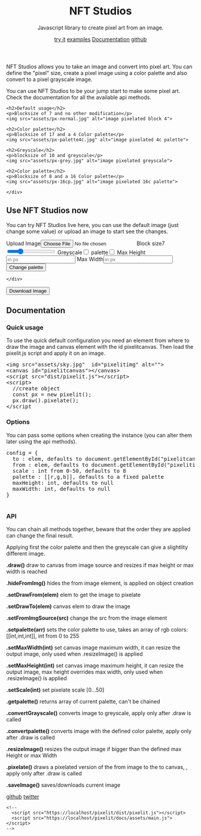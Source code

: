 <!DOCTYPE html>
<html lang="en">
<head>
 <meta charset="UTF-8">
 <meta name="viewport" content="width=device-width, initial-scale=1.0">
 <meta http-equiv="X-UA-Compatible" content="ie=edge">
 
 <link rel="stylesheet" href="assets/style.min.css">
 <title>Make Some Pixel Art</title>
</head>
<body>
  <header>
   <h1>NFT Studios<span></span></h1>
   <p>Javascript library to create pixel art from an image.</p>
   <div class="actions">
      <a href="#tryit" class="btn call">try it</a>
      <a href="#examples" class="btn ">examples</a>
      <a href="#docs" class="btn">Documentation</a>
      <a href="https://github.com/giventofly/pixelit" class="btn"  rel="nofollow noopener" target="_blank" title="github repository">github</a>
   </div>
  
  </header>
 <section class="example" id="examples">
   <div class="wrap">
    <p>NFT Studios allows you to take an image and convert into pixel art. You can define the "pixel" size, create a pixel image using a color palette and also convert to a pixel grayscale image.</p> 
    <p>You can use NFT Studios to be your jump start to make some pixel art. Check the documentation for all the available api methods.</p>
    
    <h2>Default usage</h2>
    <p>Blocksize of 7 and no other modification</p>
    <img src="assets/px-normal.jpg" alt="image pixelated block 4">
    
    <h2>Color palette</h2>
    <p>Blocksize of 17 and a 4 Color palette</p>
    <img src="assets/px-palette4c.jpg" alt="image pixelated 4c palette">

    <h2>Greyscale</h2>
    <p>blocksize of 10 and greyscale</p>
    <img src="assets/px-grey.jpg" alt="image pixelated greyscale">

    <h2>Color palette</h2>
    <p>Blocksize of 8 and a 16 Color palette</p>
    <img src="assets/px-16cp.jpg" alt="image pixelated 16c palette">

    </div>
  </section>
<section class="working">
  <div class="wrap">
  <h2>Use NFT Studios now</h2>
  <p>You can try NFT Studios live here, you can use the default image (just change some value) or upload an image to start see the changes.</p>

  <!-- max width -->
<div class="container maxwidth" id="tryit">
  <div class="selectors">
    <!--upload image -->
    <label id="uploadimage" for="pixlInput">Upload Image<input type="file" class="inputbtn" id="pixlInput"></label>
    <!-- block size -->
    <label for="blocksize" class="inputbtn">Block size<span id="blockvalue">7</span><input value="7" type="range" min="1" max="25" id="blocksize"></label>
    <!-- greyscale -->
    <label for="greyscale" class="inputbtn" >Greyscale<input type="checkbox" id="greyscale"></label>
    <!-- palette -->
    <label for="palette" class="inputbtn">palette<input type="checkbox"  id="palette"></label>
    <!-- max height -->
    <label for="maxheight" class="inputbtn">Max Height<input type="input"  id="maxheight" placeholder="in px"></label>
    <!-- max width -->
    <label for="maxwidth" class="inputbtn">Max Width<input type="input" id="maxwidth" placeholder="in px"></label
  </div>
  <div class="infoselects">
   <!-- color palette example-->
   <div class="colorpalette">
    <div class="text"><button class="btn small" id="changepalette">Change palette</button></div>
    <div class="icons" id="palettecolor">
    
    </div>
   </div>
   <div class="dothings">
   <!-- download image -->
   <Button id="downloadimage" class="btn small call">Download Image</Button>
   </div>
   
  </div>
 
 </div>
 <canvas id="pixelitcanvas"></canvas>
  </div>
</section>
 <section class="docs" id="docs">
   <div class="wrap withmargins">
  <h2>Documentation</h2>
  <h3>Quick usage</h3>
  <p>To use the quick default configuration you need an element from where to draw the image and canvas element with the id pixelitcanvas. Then load the pixelit.js script and apply it on an image.</p>
  <pre>
&lt;img src="assets/sky.jpg"  id="pixelitimg" alt=""&gt;
&lt;canvas id="pixelitcanvas"&gt;&lt;/canvas&gt;
&lt;script src="dist/pixelit.js"&gt;&lt;/script&gt;
&lt;script&gt;
  //create object
  const px = new pixelit();
  px.draw().pixelate();
&lt;/script</pre>

  
  <h3>Options</h3>
  <p>You can pass some options when creating the instance (you can alter them later using the api methods).</p>
  <pre>
config = {
  to : elem, defaults to document.getElementById("pixelitcanvas")
  from : elem, defaults to document.getElementById("pixelitimg")
  scale : int from 0-50, defaults to 8
  palette : [[r,g,b]], defaults to a fixed palette
  maxHeight: int, defaults to null
  maxWidth: int, defaults to null
}
  </pre>


  <h3>API</h3>
  <p>You can chain all methods together, beware that the order they are applied can change the final result.</p> 
  <p>Applying first the color palette and then the greyscale can give a slightlity different image.</p>

<p class="api"><strong>.draw()</strong> draw to canvas from image source and resizes if max height or max width is reached</p>
<p class="api"><strong>.hideFromImg()</strong> hides the from image element, is applied on object creation</p>
<p class="api"><strong>.setDrawFrom(elem)</strong> elem to get the image to pixelate</p>
<p class="api"><strong>.setDrawTo(elem)</strong> canvas elem to draw the image</p>
<p class="api"><strong>.setFromImgSource(src)</strong> change the src from the image element</p>
<p class="api"><strong>.setpalette(arr)</strong> sets the color palette to use, takes an array of rgb colors: [[int,int,int]], int from 0 to 255</p>
<p class="api"><strong>.setMaxWidth(int)</strong> set canvas image maximum width, it can resize the output image, only used when .resizeImage() is applied</p>
<p class="api"><strong>.setMaxHeight(int)</strong> set canvas image maximum height, it can resize the output image, max height overrides max width, only used when .resizeImage() is applied</p>
<p class="api"><strong>.setScale(int)</strong> set pixelate scale [0...50]</p>
<p class="api"><strong>.getpalette()</strong> returns array of current palette, can't be chained</p>
<p class="api"><strong>.convertGrayscale()</strong> converts image to greyscale, apply only after .draw is called</p>
<p class="api"><strong>.convertpalette()</strong> converts image with the defined color palette, apply only after .draw is called</p>
<p class="api"><strong>.resizeImage()</strong> resizes the output image if bigger than the defined max Height or max Width</p>
<p class="api"><strong>.pixelate()</strong> draws a pixelated version of the from image to the to canvas, , apply only after .draw is called</p>
<p class="api"><strong>.saveImage()</strong> saves/downloads current image</p>


</div>
  
</section>
 <section class="links"><div class="wrap">
   <a href="https://github.com/giventofly/pixelit" class="btn call github"  rel="nofollow noopener" target="_blank" title="github repository">github</a>
   <a href="https://twitter.com/heyzeto" class="btn call twitter" rel="nofollow noopener" title="twitter" target="_blank">twitter</a>
  </div></section>
  <img src="assets/sky.jpg"  id="pixelitimg" alt="">
  <!--<img style="visibility: hidden;" id="pixlimg" alt="">  -->
  <script>
    "use strict";function _classCallCheck(t,e){if(!(t instanceof e))throw new TypeError("Cannot call a class as a function")}function _defineProperties(t,e){for(var i=0;i<e.length;i++){var a=e[i];a.enumerable=a.enumerable||!1,a.configurable=!0,"value"in a&&(a.writable=!0),Object.defineProperty(t,a.key,a)}}function _createClass(t,e,i){return e&&_defineProperties(t.prototype,e),i&&_defineProperties(t,i),t}var pixelit=function(){function t(){var e=arguments.length>0&&void 0!==arguments[0]?arguments[0]:{};_classCallCheck(this,t),this.drawto=e.to||document.getElementById("pixelitcanvas"),this.drawfrom=e.from||document.getElementById("pixelitimg"),this.hideFromImg(),this.scale=e.scale&&e.scale>0&&e.scale<=50?.01*e.scale:.08,this.palette=e.palette||[[140,143,174],[88,69,99],[62,33,55],[154,99,72],[215,155,125],[245,237,186],[192,199,65],[100,125,52],[228,148,58],[157,48,59],[210,100,113],[112,55,127],[126,196,193],[52,133,157],[23,67,75],[31,14,28]],this.maxHeight=e.maxHeight,this.maxWidth=e.maxWidth,this.ctx=this.drawto.getContext("2d")}return _createClass(t,[{key:"hideFromImg",value:function(){return this.drawfrom.style.visibility="hidden",this.drawfrom.style.position="fixed",this.drawfrom.style.top=0,this.drawfrom.style.left=0,this}},{key:"setFromImgSource",value:function(t){return this.drawfrom.src=t,this}},{key:"setDrawFrom",value:function(t){return this.drawfrom=t,this}},{key:"setDrawTo",value:function(t){return this.drawto=t,this}},{key:"setPalette",value:function(t){return this.palette=t,this}},{key:"setMaxWidth",value:function(t){return this.maxWidth=t,this}},{key:"setMaxHeight",value:function(t){return this.maxHeight=t,this}},{key:"setScale",value:function(t){return this.scale=t>0&&t<=50?.01*t:.08,this}},{key:"getPalette",value:function(){return this.palette}},{key:"colorSim",value:function(t,e){var i,a,h=0;for(i=0,a=t.length;i<a;i++)h+=(t[i]-e[i])*(t[i]-e[i]);return Math.sqrt(h)}},{key:"similarColor",value:function(t){var e=this,i=[],a=this.colorSim(t,this.palette[0]);return this.palette.forEach((function(h){e.colorSim(t,h)<=a&&(i=h,a=e.colorSim(t,h))})),i}},{key:"pixelate",value:function(){this.drawto.width=this.drawfrom.naturalWidth,this.drawto.height=this.drawfrom.naturalHeight;var t=this.drawto.width*this.scale,e=this.drawto.height*this.scale,i=document.createElement("canvas");return(this.drawto.width>800||this.drawto.width>800)&&(this.scale*=.25,t=this.drawto.width*this.scale,e=this.drawto.height*this.scale,i.width=Math.max(t,e)+50,i.height=Math.max(t,e)+50),i.getContext("2d").drawImage(this.drawfrom,0,0,t,e),document.body.appendChild(i),this.ctx.mozImageSmoothingEnabled=!1,this.ctx.webkitImageSmoothingEnabled=!1,this.ctx.imageSmoothingEnabled=!1,this.ctx.drawImage(i,0,0,t,e,0,0,this.drawfrom.naturalWidth,this.drawfrom.naturalHeight),i.remove(),this}},{key:"convertGrayscale",value:function(){for(var t=this.drawto.width,e=this.drawto.height,i=this.ctx.getImageData(0,0,t,e),a=0;a<i.height;a++)for(var h=0;h<i.width;h++){var r=4*a*i.width+4*h,s=(i.data[r]+i.data[r+1]+i.data[r+2])/3;i.data[r]=s,i.data[r+1]=s,i.data[r+2]=s}return this.ctx.putImageData(i,0,0,0,0,i.width,i.height),this}},{key:"convertPalette",value:function(){for(var t=this.drawto.width,e=this.drawto.height,i=this.ctx.getImageData(0,0,t,e),a=0;a<i.height;a++)for(var h=0;h<i.width;h++){var r=4*a*i.width+4*h,s=this.similarColor([i.data[r],i.data[r+1],i.data[r+2]]);i.data[r]=s[0],i.data[r+1]=s[1],i.data[r+2]=s[2]}return this.ctx.putImageData(i,0,0,0,0,i.width,i.height),this}},{key:"resizeImage",value:function(){var t=document.createElement("canvas"),e=t.getContext("2d"),i=1;return this.maxWidth||this.maxHeight?(this.maxWidth&&this.drawto.width>this.maxWidth&&(i=this.maxWidth/this.drawto.width),this.maxHeight&&this.drawto.height>this.maxHeight&&(i=this.maxHeight/this.drawto.height),t.width=this.drawto.width,t.height=this.drawto.height,e.drawImage(this.drawto,0,0),this.drawto.width=this.drawto.width*i,this.drawto.height=this.drawto.height*i,this.ctx.drawImage(t,0,0,t.width,t.height,0,0,this.drawto.width,this.drawto.height),this):0}},{key:"draw",value:function(){return this.drawto.width=this.drawfrom.width,this.drawto.height=this.drawfrom.height,this.ctx.drawImage(this.drawfrom,0,0),this.resizeImage(),this}},{key:"saveImage",value:function(){var t=document.createElement("a");t.download="pxArt.png",t.href=this.drawto.toDataURL("image/png").replace("image/png","image/octet-stream"),document.querySelector("body").appendChild(t),t.click(),document.querySelector("body").removeChild(t)}}]),t}();
  </script>

  <script>
        "use strict";var px=new pixelit({from:document.getElementById("pixelitimg")}),paletteList=[[[13,43,69],[32,60,86],[84,78,104],[141,105,122],[208,129,89],[255,170,94],[255,212,163],[255,236,214]],[[48,0,48],[96,40,120],[248,144,32],[248,240,136]],[[26,28,44],[93,39,93],[177,62,83],[239,125,87],[255,205,117],[167,240,112],[56,183,100],[37,113,121],[41,54,111],[59,93,201],[65,166,246],[115,239,247],[244,244,244],[148,176,194],[86,108,134],[51,60,87]],[[44,33,55],[118,68,98],[237,180,161],[169,104,104]],[[7,5,5],[33,25,25],[82,58,42],[138,107,62],[193,156,77],[234,219,116],[160,179,53],[83,124,68],[66,60,86],[89,111,175],[107,185,182],[251,250,249],[184,170,176],[121,112,126],[148,91,40]],[[140,143,174],[88,69,99],[62,33,55],[154,99,72],[215,155,125],[245,237,186],[192,199,65],[100,125,52],[228,148,58],[157,48,59],[210,100,113],[112,55,127],[126,196,193],[52,133,157],[23,67,75],[31,14,28]],[[94,96,110],[34,52,209],[12,126,69],[68,170,204],[138,54,34],[235,138,96],[0,0,0],[92,46,120],[226,61,105],[170,92,61],[255,217,63],[181,181,181],[255,255,255]],[[21,25,26],[138,76,88],[217,98,117],[230,184,193],[69,107,115],[75,151,166],[165,189,194],[255,245,247]]],currentPalette=3,maxPalette=paletteList.length;document.addEventListener("DOMContentLoaded",(function(){document.getElementById("pixlInput").onchange=function(t){var c=new Image;c.src=URL.createObjectURL(this.files[0]),c.onload=function(){px.setFromImgSource(c.src),e()}};var e=function(){document.querySelector(".loader").classList.toggle("active"),setTimeout((function(){document.querySelector(".loader").classList.toggle("active")}),1500),px.setScale(c.value).setPalette(paletteList[currentPalette]).draw().pixelate(),n.checked&&px.convertGrayscale(),a.checked&&px.convertPalette(),r.value&&px.setMaxHeight(r.value).resizeImage(),o.value&&px.setMaxWidth(o.value).resizeImage()},t=function(){document.querySelector("#palettecolor").innerHTML="",paletteList[currentPalette].forEach((function(e){var t=document.createElement("div");t.classList="colorblock",t.style.backgroundColor="rgba(".concat(e[0],",").concat(e[1],",").concat(e[2],",1)"),document.querySelector("#palettecolor").appendChild(t)}))};t();var c=document.querySelector("#blocksize");c.addEventListener("change",(function(t){document.querySelector("#blockvalue").innerText=this.value,e()}));var n=document.querySelector("#greyscale");n.addEventListener("change",e);var a=document.querySelector("#palette");a.addEventListener("change",e);var r=document.querySelector("#maxheight");r.addEventListener("change",e);var o=document.querySelector("#maxwidth");o.addEventListener("change",e),document.querySelector("#changepalette").addEventListener("click",(function(c){currentPalette>0?currentPalette--:currentPalette=maxPalette-1,t(),a.checked=!0,e()})),document.querySelector("#downloadimage").addEventListener("click",(function(e){px.saveImage()})),e()}));

    </script>

    <!--
      <script src="https://localhost/pixelit/dist/pixelit.js"></script>
      <script src="https://localhost/pixelit/docs/assets/main.js"></script>
    -->
  <!-- loader-->
  <div class="loader">
    <div class="lds-spinner"><div></div><div></div><div></div><div></div><div></div><div></div><div></div><div></div><div></div><div></div><div></div><div></div></div>
  </div>

 </body>
 
</html>
